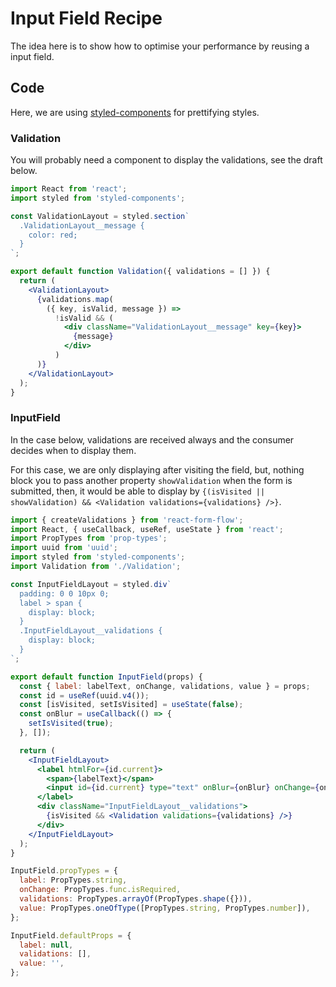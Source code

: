 # Input Field Recipe

The idea here is to show how to optimise your performance by reusing a input field.

## Code

Here, we are using [styled-components](https://www.styled-components.com/) for prettifying styles.

### Validation

You will probably need a component to display the validations, see the draft below.

```jsx
import React from 'react';
import styled from 'styled-components';

const ValidationLayout = styled.section`
  .ValidationLayout__message {
    color: red;
  }
`;

export default function Validation({ validations = [] }) {
  return (
    <ValidationLayout>
      {validations.map(
        ({ key, isValid, message }) =>
          !isValid && (
            <div className="ValidationLayout__message" key={key}>
              {message}
            </div>
          )
      )}
    </ValidationLayout>
  );
}
```

### InputField

In the case below, validations are received always and the consumer decides when to display them.

For this case, we are only displaying after visiting the field, but, nothing block you to pass another property `showValidation` when the form is submitted, then, it would be able to display by `{(isVisited || showValidation) && <Validation validations={validations} />}`.

```jsx
import { createValidations } from 'react-form-flow';
import React, { useCallback, useRef, useState } from 'react';
import PropTypes from 'prop-types';
import uuid from 'uuid';
import styled from 'styled-components';
import Validation from './Validation';

const InputFieldLayout = styled.div`
  padding: 0 0 10px 0;
  label > span {
    display: block;
  }
  .InputFieldLayout__validations {
    display: block;
  }
`;

export default function InputField(props) {
  const { label: labelText, onChange, validations, value } = props;
  const id = useRef(uuid.v4());
  const [isVisited, setIsVisited] = useState(false);
  const onBlur = useCallback(() => {
    setIsVisited(true);
  }, []);

  return (
    <InputFieldLayout>
      <label htmlFor={id.current}>
        <span>{labelText}</span>
        <input id={id.current} type="text" onBlur={onBlur} onChange={onChange} value={value} />
      </label>
      <div className="InputFieldLayout__validations">
        {isVisited && <Validation validations={validations} />}
      </div>
    </InputFieldLayout>
  );
}

InputField.propTypes = {
  label: PropTypes.string,
  onChange: PropTypes.func.isRequired,
  validations: PropTypes.arrayOf(PropTypes.shape({})),
  value: PropTypes.oneOfType([PropTypes.string, PropTypes.number]),
};

InputField.defaultProps = {
  label: null,
  validations: [],
  value: '',
};
```
